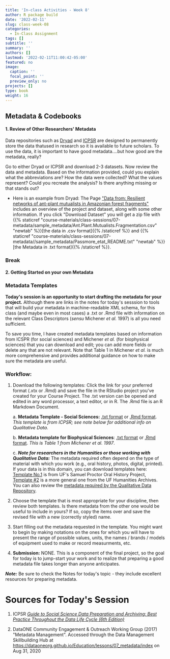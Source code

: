 ```yaml
---
title: 'In-class Activities - Week 8'
author: R package build
date: '2022-02-11'
slug: class-week-08
categories:
  - In-Class Assignment
tags: []
subtitle: ''
summary: ''
authors: []
lastmod: '2022-02-11T11:00:42-05:00'
featured: no
image:
  caption: ''
  focal_point: ''
  preview_only: no
projects: []
type: book
weight: 16
---
```


## Metadata & Codebooks

#### **1. Review of Other Researchers' Metadata**
     

Data repositories such as [Dryad](https://datadryad.org) and [ICPSR](https://www.icpsr.umich.edu/web/pages/) are designed to permanently store the data thatused in research so it is available to future scholars. To use the data, it is important to have good metadata....but how good are the metadata, really?

Go to either Dryad or ICPSR and download 2-3 datasets. Now review the data and metadata. Based on the information provided, could you explain what the abbreviations are? How the data were collected? What the values represent? Could you recreate the analysis? Is there anything missing or that stands out?

* Here is an example from Dryad: The Page ["Data from: Resilient networks of ant-plant mutualists in Amazonian forest fragments"](https://datadryad.org/stash/dataset/doi:10.5061/dryad.pf2r0) includes an overview of the project and dataset, along with some other information. If you click "Download Dataset" you will get a zip file with {{% staticref "course-materials/class-sessions/07-metadata/sample_metadata/Ant.Plant.Mutualists.Fragmentation.csv" "newtab" %}}[the data in .csv format]{{% /staticref %}} and {{% staticref "course-materials/class-sessions/07-metadata//sample_metadata/Passmore_etat_README.txt" "newtab" %}}[the Metadata in .txt format]{{% /staticref %}}.
    


### **Break**

#### **2. Getting Started on your own Metadata**

### Metadata Templates

**Today's session is an opportunity to start drafting the metadata for your project.** Although there are links in the notes for today's sesssion to tools that will build your metadata in machine-readable XML schema, for this class (and maybe even in most cases) a .txt or .Rmd file with information on the relevant Class Descriptors (*sensu* Michener _et al._ 1997) is all you need sufficient.  

To save you time, I have created metadata templates based on information from ICSPR (for social sciences) and Michener _et al._ (for biophysical sciences) that you can download and edit; you can add more fields or delete any that are not relevant. Note that Table 1 in Michener _et al._ is much more comprehensive and provides additional guidance on how to make sure the metadata are useful.  

### Workflow: 

1. Download the following templates: Click the link for your preferred format (.xtx or .Rmd) and save the file in the RStudio project you've created for your Course Project. The .txt version can be opened and edited in any word processor, a text editor, or in R. The .Rmd file is an R Markdown Document.  

    a. **Metadata Template - Social Sciences:** [.txt format](https://raw.githubusercontent.com/BrunaLab/LAS6292_DataManagement/master/course-materials/class-sessions/08-metadata/ICPSR_Metadata.txt) or [.Rmd format](https://github.com/BrunaLab/LAS6292_DataManagement/blob/master/course-materials/class-sessions/08-metadata/ICPSR_Metadata.Rmd). _This template is from ICPSR; see note below for additional info on Qualitative Data_.
    
      b. **Metadata template for Biophysical Sciences**: [.txt format](https://raw.githubusercontent.com/BrunaLab/LAS6292_DataManagement/master/course-materials/class-sessions/08-metadata/Michener_etal_1997_Table1.txt) or [.Rmd format](https://github.com/BrunaLab/LAS6292_DataManagement/blob/master/course-materials/class-sessions/08-metadata/Michener_etal_1997_Table1.Rmd). _This is Table 1 from Michener et al. 1997_.
      
      c. **_Note for researchers in the Humanities or those working with Qualitative Data:_** The metadata required often depend on the type of material with which you work (e.g., oral history, photos, digital, printed). If your data is in this domain, you can download templates here: [Template No.1](https://docs.google.com/spreadsheets/d/1x98TWee85Gq9oas90JJYtB5DyPBkMSNEs29Mb1qyAeQ/edit#gid=0) is from UF's Samuel Proctor Oral History Project, [Template #2](https://docs.google.com/spreadsheets/d/1K9RRNWrWbK0ikQai4_baBmxobqsX6jwEsiAHVjEJRDE/edit#gid=1745662283) is a more general one from the UF Humanities Archives. You can also review the [metadata required by the Qualitative Data Repository](https://qdr.syr.edu/content/qdr-metadata-application-profile).

2. Choose the template that is most appropriate for your discipline, then review both templates.  Is there metadata from the other one would be useful to include in yours? If so, copy the items over and save the revised file with a new (correctly styled) name.

3. Start filling out the metadata requested in the template. You might want to begin by making notations on the ones for which you will have to present the range of possible values, units, the names / brands / models of equipment used to make or record measurments, etc.

4. **Submission:** NONE. This is a component of the final project, so the goal for today is to jump-start your work and to realize that preparing a good metadata file takes longer than anyone anticipates. 

**_Note:_** Be sure to check the Notes for today's topic - they include excellent resources for preparing metadata.

# Sources for Today's Session

1. ICPSR [*Guide to Social Science Data Preparation and Archiving: 
Best Practice Throughout the Data Life Cycle (6th Edition)*](https://www.icpsr.umich.edu/web/pages/deposit/guide/)

2. DataONE Community Engagement & Outreach Working Group (2017) "Metadata Management". Accessed through the Data Management Skillbuilding Hub at https://dataoneorg.github.io/Education/lessons/07_metadata/index on Aug 31, 2020


